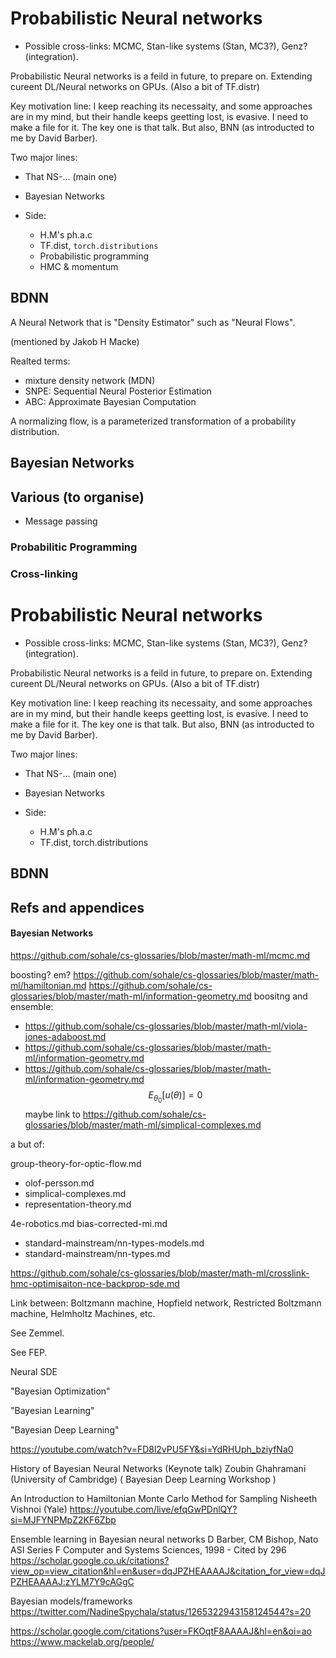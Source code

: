 # Probabilistic Neural networks

* Possible cross-links: MCMC, Stan-like systems (Stan, MC3?), Genz? (integration).

Probabilistic Neural networks is a feild in future, to prepare on. Extending cureent DL/Neural networks on GPUs. (Also a bit of TF.distr)

Key motivation line:
I keep reaching its necessaity, and some approaches are in my mind, but their handle keeps geetting lost, is evasive. I need to make a file for it. The key one is that talk. But also, BNN (as introducted to me by David Barber).

Two major lines:
* That NS-... (main one)
* Bayesian Networks

* Side:
   * H.M's ph.a.c
   * TF.dist, `torch.distributions`
   * Probabilistic programming
   * HMC & momentum

## BDNN
A Neural Network that is "Density Estimator" such as "Neural Flows".

(mentioned by  Jakob H Macke)

Realted terms:
* mixture density network (MDN)
* SNPE: Sequential Neural Posterior Estimation
* ABC: Approximate Bayesian Computation

A normalizing flow,
is a parameterized transformation of a probability distribution.


## Bayesian Networks
## Various (to organise)
* Message passing
### Probabilitic Programming



### Cross-linking

# Probabilistic Neural networks

* Possible cross-links: MCMC, Stan-like systems (Stan, MC3?), Genz? (integration).

Probabilistic Neural networks is a feild in future, to prepare on. Extending cureent DL/Neural networks on GPUs. (Also a bit of TF.distr)

Key motivation line:
I keep reaching its necessaity, and some approaches are in my mind, but their handle keeps geetting lost, is evasive. I need to make a file for it. The key one is that talk. But also, BNN (as introducted to me by David Barber).

Two major lines:
* That NS-... (main one)
* Bayesian Networks

* Side:
   * H.M's ph.a.c
   * TF.dist, torch.distributions 

## BDNN

## Refs and appendices
#### Bayesian Networks

https://github.com/sohale/cs-glossaries/blob/master/math-ml/mcmc.md

boosting? em?
https://github.com/sohale/cs-glossaries/blob/master/math-ml/hamiltonian.md
https://github.com/sohale/cs-glossaries/blob/master/math-ml/information-geometry.md
boositng and ensemble:
  * https://github.com/sohale/cs-glossaries/blob/master/math-ml/viola-jones-adaboost.md
* https://github.com/sohale/cs-glossaries/blob/master/math-ml/information-geometry.md
* https://github.com/sohale/cs-glossaries/blob/master/math-ml/information-geometry.md
$$
E_{\theta_0}[u(\theta)] = 0
$$
maybe link to
https://github.com/sohale/cs-glossaries/blob/master/math-ml/simplical-complexes.md

a but of:

group-theory-for-optic-flow.md

* olof-persson.md
* simplical-complexes.md
* representation-theory.md

4e-robotics.md
bias-corrected-mi.md

* standard-mainstream/nn-types-models.md
* standard-mainstream/nn-types.md

https://github.com/sohale/cs-glossaries/blob/master/math-ml/crosslink-hmc-optimisaiton-nce-backprop-sde.md

Link between:
Boltzmann machine,
Hopfield network,
Restricted Boltzmann machine,
Helmholtz Machines,
etc.

See Zemmel.

See FEP.

Neural SDE

"Bayesian Optimization"

"Bayesian Learning"

"Bayesian Deep Learning"


https://youtube.com/watch?v=FD8l2vPU5FY&si=YdRHUph_bziyfNa0

History of Bayesian Neural Networks (Keynote talk)
Zoubin Ghahramani (University of Cambridge)
( Bayesian Deep Learning Workshop )

An Introduction to Hamiltonian Monte Carlo Method for Sampling
Nisheeth Vishnoi (Yale)
https://youtube.com/live/efqGwPDnlQY?si=MJFYNPMpZ2KF6Zbp

Ensemble learning in Bayesian neural networks
D Barber, CM Bishop, Nato ASI Series F Computer and Systems Sciences, 1998 - Cited by 296
https://scholar.google.co.uk/citations?view_op=view_citation&hl=en&user=dqJPZHEAAAAJ&citation_for_view=dqJPZHEAAAAJ:zYLM7Y9cAGgC

Bayesian models/frameworks
https://twitter.com/NadineSpychala/status/1265322943158124544?s=20


https://scholar.google.com/citations?user=FKOqtF8AAAAJ&hl=en&oi=ao
https://www.mackelab.org/people/
